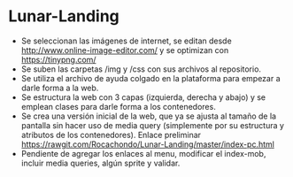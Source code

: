 # Lunar-Landing

- Se seleccionan las imágenes de internet, se editan desde http://www.online-image-editor.com/ y se optimizan con https://tinypng.com/
- Se suben las carpetas /img y /css con sus archivos al repositorio.
- Se utiliza el archivo de ayuda colgado en la plataforma para empezar a darle forma a la web.
- Se estructura la web con 3 capas (izquierda, derecha y abajo) y se emplean clases para darle forma a los contenedores.
- Se crea una versión inicial de la web, que ya se ajusta al tamaño de la pantalla sin hacer uso de media query (simplemente por su estructura y atributos de los contenedores). Enlace preliminar https://rawgit.com/Rocachondo/Lunar-Landing/master/index-pc.html
- Pendiente de agregar los enlaces al menu, modificar el index-mob, incluir media queries, algún sprite y validar.
